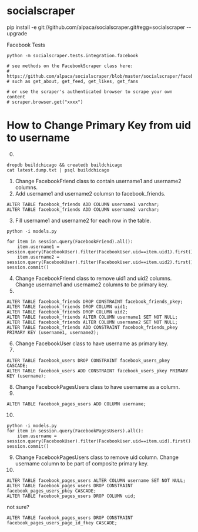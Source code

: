 socialscraper
=========

pip install -e git://github.com/alpaca/socialscraper.git#egg=socialscraper --upgrade

Facebook Tests
```
python -m socialscraper.tests.integration.facebook
```

```
# see methods on the FacebookScraper class here:
# https://github.com/alpaca/socialscraper/blob/master/socialscraper/facebook/scraper.py
# such as get_about, get_feed, get_likes, get_fans

# or use the scraper's authenticated browser to scrape your own content
# scraper.browser.get("xxxx")
```

# How to Change Primary Key from uid to username

0.
```
dropdb buildchicago && createdb buildchicago
cat latest.dump.txt | psql buildchicago
```
1. Change FacebookFriend class to contain username1 and username2 columns.
2. Add username1 and username2 columsn to facebook_friends.
```
ALTER TABLE facebook_friends ADD COLUMN username1 varchar;
ALTER TABLE facebook_friends ADD COLUMN username2 varchar;
```
3. Fill username1 and username2 for each row in the table.
```
python -i models.py

for item in session.query(FacebookFriend).all():
	item.username1 = session.query(FacebookUser).filter(FacebookUser.uid==item.uid1).first().username
	item.username2 = session.query(FacebookUser).filter(FacebookUser.uid==item.uid2).first().username
session.commit()
```
4. Change FacebookFriend class to remove uid1 and uid2 columns. Change username1 and username2 columns to be primary key.
5.
```
ALTER TABLE facebook_friends DROP CONSTRAINT facebook_friends_pkey;
ALTER TABLE facebook_friends DROP COLUMN uid1;
ALTER TABLE facebook_friends DROP COLUMN uid2;
ALTER TABLE facebook_friends ALTER COLUMN username1 SET NOT NULL;
ALTER TABLE facebook_friends ALTER COLUMN username2 SET NOT NULL;
ALTER TABLE facebook_friends ADD CONSTRAINT facebook_friends_pkey PRIMARY KEY (username1, username2);
```
6. Change FacebookUser class to have username as primary key.
7.
```
ALTER TABLE facebook_users DROP CONSTRAINT facebook_users_pkey CASCADE;
ALTER TABLE facebook_users ADD CONSTRAINT facebook_users_pkey PRIMARY KEY (username);
```
8. Change FacebookPagesUsers class to have username as a column.
9.
```
ALTER TABLE facebook_pages_users ADD COLUMN username;
```
10.
```
python -i models.py
for item in session.query(FacebookPagesUsers).all():
	item.username = session.query(FacebookUser).filter(FacebookUser.uid==item.uid).first().username
session.commit()
```
9. Change FacebookPagesUsers class to remove uid column. Change username column to be part of composite primary key.
10.
```
ALTER TABLE facebook_pages_users ALTER COLUMN username SET NOT NULL;
ALTER TABLE facebook_pages_users DROP CONSTRAINT facebook_pages_users_pkey CASCADE;
ALTER TABLE facebook_pages_users DROP COLUMN uid;
```

not sure?
```
ALTER TABLE facebook_pages_users DROP CONSTRAINT facebook_pages_users_page_id_fkey CASCADE;
```